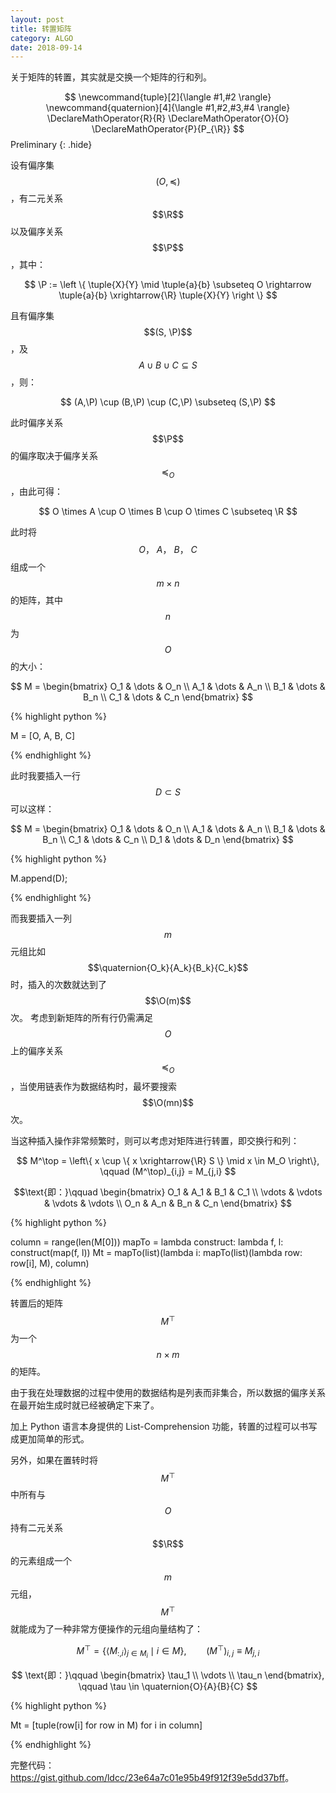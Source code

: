 ```yaml
---
layout: post
title: 转置矩阵
category: ALGO
date: 2018-09-14
---
```


关于矩阵的转置，其实就是交换一个矩阵的行和列。

$$
\newcommand{tuple}[2]{\langle #1,#2 \rangle}
\newcommand{quaternion}[4]{\langle #1,#2,#3,#4 \rangle}
\DeclareMathOperator{R}{R}
\DeclareMathOperator{O}{O}
\DeclareMathOperator{P}{P_{\R}}
$$ Preliminary
{: .hide}

设有偏序集 $$(O, \preccurlyeq)$$，有二元关系 $$\R$$ 以及偏序关系 $$\P$$，其中：

$$ 
\P :=
\left \{
    \tuple{X}{Y}
    \mid
    \tuple{a}{b} \subseteq O \rightarrow \tuple{a}{b} \xrightarrow{\R} \tuple{X}{Y}
\right \}
$$

且有偏序集 $$(S, \P)$$，及 $$A \cup B \cup C \subseteq S $$，则：

$$ (A,\P) \cup (B,\P) \cup (C,\P) \subseteq (S,\P) $$

此时偏序关系 $$\P$$ 的偏序取决于偏序关系 $$\preccurlyeq_O$$，由此可得：

$$ O \times A \cup O \times B \cup O \times C \subseteq \R $$

此时将 $$O \text{， } A \text{， } B \text{， } C$$ 组成一个 $$m \times n$$ 的矩阵，其中 $$n$$ 为 $$O$$ 的大小：

$$
M =
\begin{bmatrix}
    O_1 & \dots & O_n \\
    A_1 & \dots & A_n \\
    B_1 & \dots & B_n \\
    C_1 & \dots & C_n
\end{bmatrix}
$$

{% highlight python %}

M = [O, A, B, C]

{% endhighlight %}

此时我要插入一行 $$D \subset S$$ 可以这样：

$$
M =
\begin{bmatrix}
    O_1 & \dots & O_n \\
    A_1 & \dots & A_n \\
    B_1 & \dots & B_n \\
    C_1 & \dots & C_n \\
    D_1 & \dots & D_n
\end{bmatrix}
$$

{% highlight python %}

M.append(D);

{% endhighlight %}

而我要插入一列 $$m$$ 元组比如 $$\quaternion{O_k}{A_k}{B_k}{C_k}$$ 时，插入的次数就达到了 $$\O(m)$$ 次。
考虑到新矩阵的所有行仍需满足 $$O$$ 上的偏序关系 $$\preccurlyeq_O$$，当使用链表作为数据结构时，最坏要搜索 $$\O(mn)$$ 次。

当这种插入操作非常频繁时，则可以考虑对矩阵进行转置，即交换行和列：

$$
M^\top = 
\left\{ 
    x \cup \{ x \xrightarrow{\R} S \} \mid  x \in M_O
\right\},
\qquad (M^\top)_{i,j} = M_{j,i}
$$

$$\text{即：}\qquad
\begin{bmatrix}
    O_1 & A_1 & B_1 & C_1 \\
    \vdots & \vdots & \vdots & \vdots \\
    O_n & A_n & B_n & C_n
\end{bmatrix}
$$

{% highlight python %}

column = range(len(M[0]))
mapTo = lambda construct: lambda f, l: construct(map(f, l))
Mt = mapTo(list)(lambda i: mapTo(list)(lambda row: row[i], M), column)

{% endhighlight %}

转置后的矩阵 $$M^\top$$ 为一个 $$n \times m$$ 的矩阵。

由于我在处理数据的过程中使用的数据结构是列表而非集合，所以数据的偏序关系在最开始生成时就已经被确定下来了。

加上 Python 语言本身提供的 List-Comprehension 功能，转置的过程可以书写成更加简单的形式。

另外，如果在置转时将 $$M^\top$$ 中所有与 $$O$$ 持有二元关系 $$\R$$ 的元素组成一个 $$m$$ 元组，$$M^\top$$ 就能成为了一种非常方便操作的元组向量结构了：

$$
M^\top =
\left\{
\big\langle M_{:,i} \big\rangle_{j \in M_i} \mid i \in M
\right\},
\qquad (M^\top)_{i,j} \equiv M_{j,i}
$$

$$
\text{即：}\qquad
\begin{bmatrix}
    \tau_1 \\
    \vdots \\
    \tau_n
\end{bmatrix},
\qquad \tau \in \quaternion{O}{A}{B}{C}
$$

{% highlight python %}

Mt = [tuple(row[i] for row in M) for i in column]

{% endhighlight %}

完整代码：<https://gist.github.com/ldcc/23e64a7c01e95b49f912f39e5dd37bff>。
